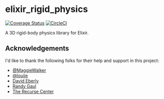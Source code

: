 # elixir_rigid_physics

[![Coverage Status](https://coveralls.io/repos/github/crertel/elixir_rigid_physics/badge.svg?branch=master)](https://coveralls.io/github/crertel/elixir_rigid_physics?branch=master)
[![CircleCI](https://circleci.com/gh/crertel/elixir_rigid_physics/tree/master.svg?style=svg)](https://circleci.com/gh/crertel/elixir_rigid_physics/tree/master)


A 3D rigid-body physics library for Elixir.


## Acknowledgements

I'd like to thank the following folks for their help and support in this project:

* [@MaggieWalker](https://github.com/MaggieWalker)
* [@louije](https://github.com/louije)
* [David Eberly](https://www.geometrictools.com/)
* [Randy Gaul](https://www.randygaul.net/)
* [The Recurse Center](https://www.recurse.com/)
